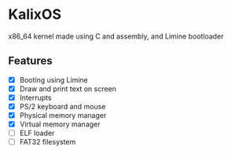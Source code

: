 # KalixOS

x86_64 kernel made using C and assembly, and Limine bootloader

## Features

* [x] Booting using Limine
* [x] Draw and print text on screen
* [x] Interrupts
* [x] PS/2 keyboard and mouse
* [x] Physical memory manager
* [x] Virtual memory manager
* [ ] ELF loader
* [ ] FAT32 filesystem
